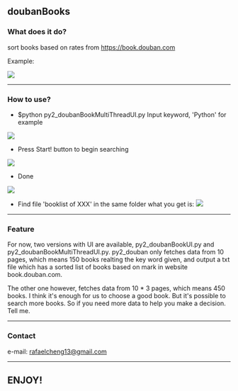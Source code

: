 ## doubanBooks


### What does it do?
sort books based on rates from https://book.douban.com

Example:

![](https://raw.githubusercontent.com/Rafael-Cheng/doubanBooks/master/4.png)

----

### How to use?
* $python py2_doubanBookMultiThreadUI.py
Input keyword, 'Python' for example

![](https://raw.githubusercontent.com/Rafael-Cheng/doubanBooks/master/1.png)

* Press Start! button to begin searching

![](https://raw.githubusercontent.com/Rafael-Cheng/doubanBooks/master/2.png)

* Done

![](https://raw.githubusercontent.com/Rafael-Cheng/doubanBooks/master/3.png)

* Find file 'booklist of XXX' in the same folder
what you get is:
![](https://raw.githubusercontent.com/Rafael-Cheng/doubanBooks/master/4.png)

----

### Feature
For now, two versions with UI are available, py2_doubanBookUI.py and py2_doubanBookMultiThreadUI.py.
py2_douban only fetches data from 10 pages, which means 150 books realting the key word given, and
output a txt file which has a sorted list of books based on mark in website book.douban.com.

The other one however, fetches data from 10 * 3 pages, which means 450 books. 
I think it's enough for us to choose a good book. But it's possible to search more books.
So if you need more data to help you make a decision. Tell me.

----

### Contact
e-mail: rafaelcheng13@gmail.com

----

## ENJOY!
